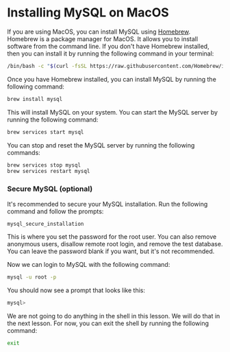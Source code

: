 # Installing MySQL on MacOS

If you are using MacOS, you can install MySQL using [Homebrew](https://brew.sh/). Homebrew is a package manager for MacOS. It allows you to install software from the command line. If you don't have Homebrew installed, then you can install it by running the following command in your terminal:

```bash
/bin/bash -c "$(curl -fsSL https://raw.githubusercontent.com/Homebrew/install/master/install.sh)"
```

Once you have Homebrew installed, you can install MySQL by running the following command:

```bash
brew install mysql
```

This will install MySQL on your system. You can start the MySQL server by running the following command:

```bash
brew services start mysql
```

You can stop and reset the MySQL server by running the following commands:

```bash
brew services stop mysql
brew services restart mysql
```

### Secure MySQL (optional)

It's recommended to secure your MySQL installation. Run the following command and follow the prompts:

```bash
mysql_secure_installation
```

This is where you set the password for the root user. You can also remove anonymous users, disallow remote root login, and remove the test database. You can leave the password blank if you want, but it's not recommended.

Now we can login to MySQL with the following command:

```bash
mysql -u root -p
```

You should now see a prompt that looks like this:

```bash
mysql>
```

We are not going to do anything in the shell in this lesson. We will do that in the next lesson. For now, you can exit the shell by running the following command:

```bash
exit
```
